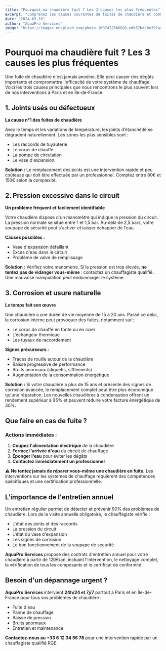 ```yaml
---
title: "Pourquoi ma chaudière fuit ? Les 3 causes les plus fréquentes"
excerpt: "Comprenez les causes courantes de fuites de chaudière et comment les prévenir."
date: "2024-03-10"
author: "AquaPro Services"
image: "https://images.unsplash.com/photo-1607472586893-edb57bdc0e39?w=1200&q=80"
---
```


# Pourquoi ma chaudière fuit ? Les 3 causes les plus fréquentes

Une fuite de chaudière n'est jamais anodine. Elle peut causer des dégâts importants et compromettre l'efficacité de votre système de chauffage. Voici les trois causes principales que nous rencontrons le plus souvent lors de nos interventions à Paris et en Île-de-France.

## 1. Joints usés ou défectueux

**La cause n°1 des fuites de chaudière**

Avec le temps et les variations de température, les joints d'étanchéité se dégradent naturellement. Les zones les plus sensibles sont :

- Les raccords de tuyauterie
- Le corps de chauffe
- La pompe de circulation
- Le vase d'expansion

**Solution :** Le remplacement des joints est une intervention rapide et peu coûteuse qui doit être effectuée par un professionnel. Comptez entre 80€ et 150€ selon la complexité.

## 2. Pression excessive dans le circuit

**Un problème fréquent et facilement identifiable**

Votre chaudière dispose d'un manomètre qui indique la pression du circuit. La pression normale se situe entre 1 et 1,5 bar. Au-delà de 2,5 bars, votre soupape de sécurité peut s'activer et laisser échapper de l'eau.

**Causes possibles :**
- Vase d'expansion défaillant
- Excès d'eau dans le circuit
- Problème de valve de remplissage

**Solution :** Vérifiez votre manomètre. Si la pression est trop élevée, **ne tentez pas de vidanger vous-même** : contactez un chauffagiste qualifié. Une mauvaise manipulation peut endommager le système.

## 3. Corrosion et usure naturelle

**Le temps fait son œuvre**

Une chaudière a une durée de vie moyenne de 15 à 20 ans. Passé ce délai, la corrosion interne peut provoquer des fuites, notamment sur :

- Le corps de chauffe en fonte ou en acier
- L'échangeur thermique
- Les tuyaux de raccordement

**Signes précurseurs :**
- Traces de rouille autour de la chaudière
- Baisse progressive de performance
- Bruits anormaux (cliquetis, sifflements)
- Augmentation de la consommation énergétique

**Solution :** Si votre chaudière a plus de 15 ans et présente des signes de corrosion avancée, le remplacement complet peut être plus économique qu'une réparation. Les nouvelles chaudières à condensation offrent un rendement supérieur à 95% et peuvent réduire votre facture énergétique de 30%.

## Que faire en cas de fuite ?

### Actions immédiates :

1. **Coupez l'alimentation électrique** de la chaudière
2. **Fermez l'arrivée d'eau** du circuit de chauffage
3. **Éponger l'eau** pour éviter les dégâts
4. **Contactez immédiatement un professionnel**

⚠️ **Ne tentez jamais de réparer vous-même une chaudière en fuite.** Les interventions sur les systèmes de chauffage requièrent des compétences spécifiques et une certification professionnelle.

## L'importance de l'entretien annuel

Un entretien régulier permet de détecter et prévenir 90% des problèmes de chaudière. Lors de la visite annuelle obligatoire, le chauffagiste vérifie :

- L'état des joints et des raccords
- La pression du circuit
- L'état du vase d'expansion
- Les signes de corrosion
- Le bon fonctionnement de la soupape de sécurité

**AquaPro Services** propose des contrats d'entretien annuel pour votre chaudière à partir de 120€/an, incluant l'intervention, le nettoyage complet, la vérification de tous les composants et le certificat de conformité.

## Besoin d'un dépannage urgent ?

**AquaPro Services** intervient **24h/24 et 7j/7** partout à Paris et en Île-de-France pour tous vos problèmes de chaudière :
- Fuite d'eau
- Panne de chauffage
- Baisse de pression
- Bruits anormaux
- Entretien et maintenance

**Contactez-nous au +33 6 12 34 56 78** pour une intervention rapide par un chauffagiste qualifié RGE.
